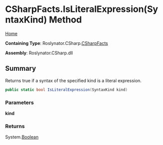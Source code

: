 <a name="_top"></a>

# CSharpFacts\.IsLiteralExpression\(SyntaxKind\) Method

[Home](../../../../README.md#_top)

**Containing Type**: Roslynator\.CSharp\.[CSharpFacts](../README.md#_top)

**Assembly**: Roslynator\.CSharp\.dll

## Summary

Returns true if a syntax of the specified kind is a literal expression\.

```csharp
public static bool IsLiteralExpression(SyntaxKind kind)
```

### Parameters

**kind**

### Returns

System\.[Boolean](https://docs.microsoft.com/en-us/dotnet/api/system.boolean)

